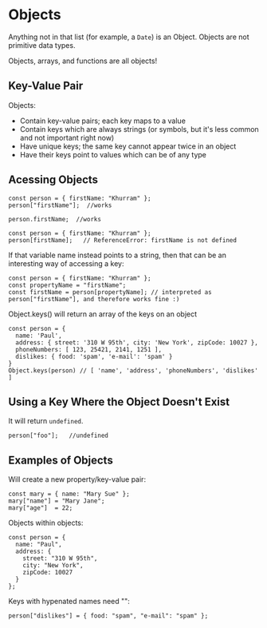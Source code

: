 # Objects

Anything not in that list (for example, a `Date`) is an Object. Objects are not primitive data types.

Objects, arrays, and functions are all objects!

## Key-Value Pair

Objects:

* Contain key-value pairs; each key maps to a value
* Contain keys which are always strings (or symbols, but it's less common and not important right now)
* Have unique keys; the same key cannot appear twice in an object
* Have their keys point to values which can be of any type

## Acessing Objects

```
const person = { firstName: "Khurram" };
person["firstName"];  //works
```

```
person.firstName;  //works
```

```
const person = { firstName: "Khurram" };
person[firstName];   // ReferenceError: firstName is not defined
```

If that variable name instead points to a string, then that can be an interesting way of accessing a key:

```
const person = { firstName: "Khurram" };
const propertyName = "firstName";
const firstName = person[propertyName]; // interpreted as person["firstName"], and therefore works fine :)
```

Object.keys() will return an array of the keys on an object

```
const person = {
  name: 'Paul',
  address: { street: '310 W 95th', city: 'New York', zipCode: 10027 },
  phoneNumbers: [ 123, 25421, 2141, 1251 ],
  dislikes: { food: 'spam', 'e-mail': 'spam' }
}
Object.keys(person) // [ 'name', 'address', 'phoneNumbers', 'dislikes' ]
```

## Using a Key Where the Object Doesn't Exist

It will return `undefined`. 

``` 
person["foo"];   //undefined
```

## Examples of Objects

Will create a new property/key-value pair:

```
const mary = { name: "Mary Sue" };
mary["name"] = "Mary Jane";
mary["age"]  = 22;
```

Objects within objects:

```
const person = {
  name: "Paul",
  address: {
    street: "310 W 95th",
    city: "New York",
    zipCode: 10027
  }
};
```
Keys with hypenated names need "":

```
person["dislikes"] = { food: "spam", "e-mail": "spam" };
```
